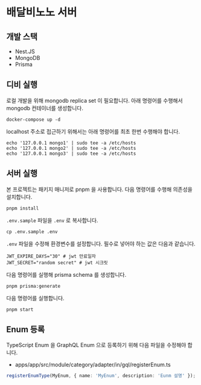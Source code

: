 # 배달비노노 서버

## 개발 스택

- Nest.JS
- MongoDB
- Prisma

## 디비 실행

로컬 개발을 위해 mongodb replica set 이 필요합니다.
아래 명령어를 수행해서 mongodb 컨테이너를 생성합니다.

```shell
docker-compose up -d
```

localhost 주소로 접근하기 위해서는 아래 명령어를 최초 한번 수행해야 합니다.

```shell
echo '127.0.0.1 mongo1' | sudo tee -a /etc/hosts
echo '127.0.0.1 mongo2' | sudo tee -a /etc/hosts
echo '127.0.0.1 mongo3' | sudo tee -a /etc/hosts
```

## 서버 실행

본 프로젝트는 패키지 매니저로 pnpm 을 사용합니다.
다음 명령어를 수행해 의존성을 설치합니다.

```shell
pnpm install
```

`.env.sample` 파일을 `.env` 로 복사합니다.

```shell
cp .env.sample .env
```

`.env` 파일을 수정해 환경변수를 설정합니다.
필수로 넣어야 하는 값은 다음과 같습니다.

```dotenv
JWT_EXPIRE_DAYS="30" # jwt 만료일자
JWT_SECRET="random secret" # jwt 시크릿
```

다음 명령어를 실행해 prisma schema 를 생성합니다.

```shell
pnpm prisma:generate
```

다음 명령어를 실행합니다.

```shell
pnpm start
```

## Enum 등록

TypeScript Enum 을 GraphQL Enum 으로 등록하기 위해 다음 파일을 수정해야 합니다.

- apps/app/src/module/category/adapter/in/gql/registerEnum.ts

```typescript
registerEnumType(MyEnum, { name: 'MyEnum', description: 'Eunm 설명' });
```
